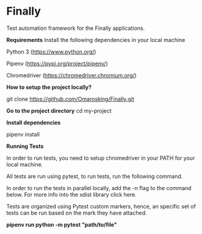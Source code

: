 # Finally

Test automation framework for the Finally applications.

**Requirements**
Install the following dependencies in your local machine

Python 3 (https://www.python.org/)

Pipenv (https://pypi.org/project/pipenv/)

Chromedriver (https://chromedriver.chromium.org/)


**How to setup the project locally?**

git clone  https://github.com/Omarosking/Finally.git


**Go to the project directory**
  cd my-project



**Install dependencies**
  
  pipenv install
  
  

**Running Tests**

In order to run tests, you need to setup chromedriver in your PATH for your local machine.

All tests are run using pytest, to run tests, run the following command.

In order to run the tests in parallel locally, add the -n flag to the command below. For more info into the xdist library click here.

Tests are organized using Pytest custom markers, hence, an specific set of tests can be run based on the mark they have attached.

**pipenv run python -m pytest "path/to/file"**



